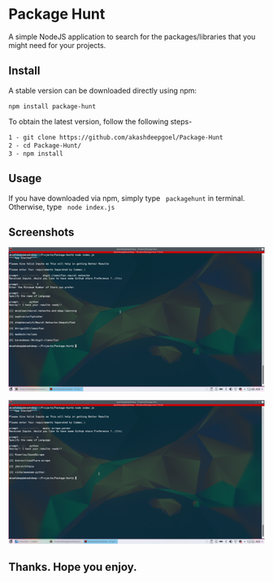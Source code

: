 Package Hunt
===========

A simple NodeJS application to search for the packages/libraries that you might need for your projects.


Install
--------
A stable version can be downloaded directly using npm:
```
npm install package-hunt
```


To obtain the latest version, follow the following steps-
```
1 - git clone https://github.com/akashdeepgoel/Package-Hunt
2 - cd Package-Hunt/
3 - npm install
```

Usage
-------
If you have downloaded via npm, simply type ``` packagehunt``` in terminal.\
Otherwise, type ``` node index.js```

Screenshots
-------

![Search with condition on stars](/screenshots/screen1.png?raw=true "")

![Search without condition](/screenshots/screen2.png?raw=true "")

## Thanks. Hope you enjoy.


